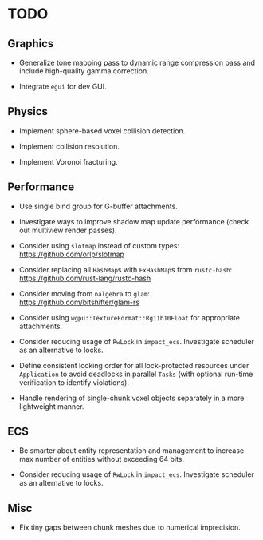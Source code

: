 # TODO

## Graphics

- Generalize tone mapping pass to dynamic range compression pass and include high-quality gamma correction.

- Integrate `egui` for dev GUI.

## Physics

- Implement sphere-based voxel collision detection.

- Implement collision resolution.

- Implement Voronoi fracturing.

## Performance

- Use single bind group for G-buffer attachments.

- Investigate ways to improve shadow map update performance (check out multiview render passes).

- Consider using `slotmap` instead of custom types: https://github.com/orlp/slotmap

- Consider replacing all `HashMap`s with `FxHashMap`s from `rustc-hash`: https://github.com/rust-lang/rustc-hash

- Consider moving from `nalgebra` to `glam`: https://github.com/bitshifter/glam-rs

- Consider using `wgpu::TextureFormat::Rg11b10Float` for appropriate attachments.

- Consider reducing usage of `RwLock` in `impact_ecs`. Investigate scheduler as an alternative to locks.

- Define consistent locking order for all lock-protected resources under `Application` to avoid deadlocks in parallel `Tasks` (with optional run-time verification to identify violations).

- Handle rendering of single-chunk voxel objects separately in a more lightweight manner.

## ECS

- Be smarter about entity representation and management to increase max number of entities without exceeding 64 bits.

- Consider reducing usage of `RwLock` in `impact_ecs`. Investigate scheduler as an alternative to locks.

## Misc

- Fix tiny gaps between chunk meshes due to numerical imprecision.
